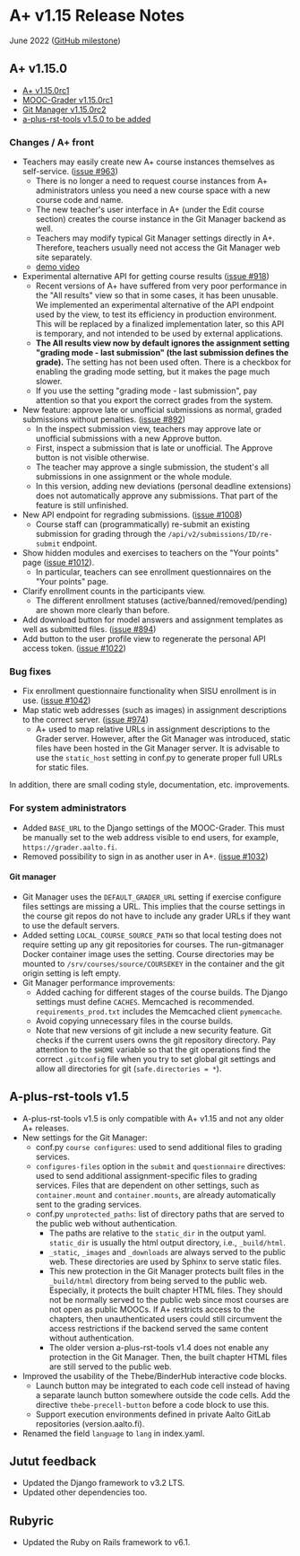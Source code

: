# A+ v1.15 Release Notes

June 2022 ([GitHub milestone](https://github.com/apluslms/a-plus/milestone/11?closed=1))

## A+ v1.15.0

* [A+ v1.15.0rc1](https://github.com/apluslms/a-plus/releases/tag/v1.15.0rc1b)
* [MOOC-Grader v1.15.0rc1](https://github.com/apluslms/mooc-grader/releases/tag/v1.15.0rc1)
* [Git Manager v1.15.0rc2](https://github.com/apluslms/gitmanager/releases/tag/v1.15.0rc2)
* [a-plus-rst-tools v1.5.0 to be added](https://github.com/apluslms/a-plus-rst-tools/releases/tag/v1.5.0)


### Changes / A+ front

* Teachers may easily create new A+ course instances themselves as self-service. ([issue #963](https://github.com/apluslms/a-plus/issues/963))
  - There is no longer a need to request course instances from A+ administrators
    unless you need a new course space with a new course code and name.
  - The new teacher's user interface in A+ (under the Edit course section) creates
    the course instance in the Git Manager backend as well.
  - Teachers may modify typical Git Manager settings directly in A+.
    Therefore, teachers usually need not access the Git Manager web site separately.
  - [demo video](https://aalto.cloud.panopto.eu/Panopto/Pages/Viewer.aspx?id=c65fa197-d82a-4732-9503-ae710064f733)
* Experimental alternative API for getting course results ([issue #918](https://github.com/apluslms/a-plus/issues/918))
  - Recent versions of A+ have suffered from very poor performance in the "All results" view so that in some cases, it has
    been unusable. We implemented an experimental alternative of the API endpoint used by the view, to test its efficiency in production environment. This will be replaced by a finalized implementation later, so this
    API is temporary, and not intended to be used by external applications.
  - **The All results view now by default ignores the assignment setting "grading mode - last submission" (the last submission defines the grade).**
    The setting has not been used often. There is a checkbox for enabling the grading mode setting, but it makes the page much slower.
  - If you use the setting "grading mode - last submission", pay attention so that you export the correct grades from the system.
* New feature: approve late or unofficial submissions as normal, graded submissions without penalties. ([issue #892](https://github.com/apluslms/a-plus/issues/892))
  - In the inspect submission view, teachers may approve late or unofficial submissions with a new Approve button.
  - First, inspect a submission that is late or unofficial. The Approve button is not visible otherwise.
  - The teacher may approve a single submission, the student's all submissions in one assignment or the whole module.
  - In this version, adding new deviations (personal deadline extensions) does not automatically approve any submissions.
    That part of the feature is still unfinished.
* New API endpoint for regrading submissions. ([issue #1008](https://github.com/apluslms/a-plus/issues/1008))
  - Course staff can (programmatically) re-submit an existing submission for grading through the `/api/v2/submissions/ID/re-submit` endpoint.
* Show hidden modules and exercises to teachers on the "Your points" page ([issue #1012](https://github.com/apluslms/a-plus/issues/1012)).
  - In particular, teachers can see enrollment questionnaires on the "Your points" page.
* Clarify enrollment counts in the participants view.
  - The different enrollment statuses (active/banned/removed/pending) are shown more clearly than before.
* Add download button for model answers and assignment templates as well as submitted files. ([issue #894](https://github.com/apluslms/a-plus/issues/894))
* Add button to the user profile view to regenerate the personal API access token. ([issue #1022](https://github.com/apluslms/a-plus/issues/1022))

### Bug fixes

* Fix enrollment questionnaire functionality when SISU enrollment is in use. ([issue #1042](https://github.com/apluslms/a-plus/issues/1042))
* Map static web addresses (such as images) in assignment descriptions to the correct server. ([issue #974](https://github.com/apluslms/a-plus/issues/974))
  - A+ used to map relative URLs in assignment descriptions to the Grader server.
    However, after the Git Manager was introduced, static files have been hosted in the Git Manager server.
    It is advisable to use the `static_host` setting in conf.py to generate proper full URLs for static files.

In addition, there are small coding style, documentation, etc. improvements.

### For system administrators

* Added `BASE_URL` to the Django settings of the MOOC-Grader.
  This must be manually set to the web address visible to end users, for example, `https://grader.aalto.fi`.
* Removed possibility to sign in as another user in A+. ([issue #1032](https://github.com/apluslms/a-plus/issues/1032))

#### Git manager

* Git Manager uses the `DEFAULT_GRADER_URL` setting if exercise configure files settings are missing a URL.
  This implies that the course settings in the course git repos do not have to include any grader URLs if they want to use the default servers.
* Added setting `LOCAL_COURSE_SOURCE_PATH` so that local testing does not require setting up any git repositories for courses.
  The run-gitmanager Docker container image uses the setting.
  Course directories may be mounted to `/srv/courses/source/COURSEKEY` in the container and the git origin setting is left empty.
* Git Manager performance improvements:
  - Added caching for different stages of the course builds. The Django settings must define `CACHES`.
    Memcached is recommended. `requirements_prod.txt` includes the Memcached client `pymemcache`.
  - Avoid copying unnecessary files in the course builds.
  - Note that new versions of git include a new security feature. Git checks if the current users owns the git repository directory.
    Pay attention to the `$HOME` variable so that the git operations find the correct `.gitconfig` file
    when you try to set global git settings and allow all directories for git (`safe.directories = *`).


## A-plus-rst-tools v1.5

* A-plus-rst-tools v1.5 is only compatible with A+ v1.15 and not any older A+ releases.
* New settings for the Git Manager:
  - conf.py `course configures`: used to send additional files to grading services.
  - `configures-files` option in the `submit` and `questionnaire` directives:
    used to send additional assignment-specific files to grading services.
    Files that are dependent on other settings, such as `container.mount` and `container.mounts`,
    are already automatically sent to the grading services.
  - conf.py `unprotected_paths`: list of directory paths that are served to the public web without authentication.
    + The paths are relative to the `static_dir` in the output yaml.
      `static_dir` is usually the html output directory, i.e., `_build/html`.
    + `_static`, `_images` and `_downloads` are always served to the public web.
      These directories are used by Sphinx to serve static files.
    + This new protection in the Git Manager protects built files in the `_build/html` directory from being served to the public web.
      Especially, it protects the built chapter HTML files.
      They should not be normally served to the public web since most courses are not open as public MOOCs.
      If A+ restricts access to the chapters, then unauthenticated users could still circumvent the access restrictions
      if the backend served the same content without authentication.
    + The older version a-plus-rst-tools v1.4 does not enable any protection in the Git Manager.
      Then, the built chapter HTML files are still served to the public web.
* Improved the usability of the Thebe/BinderHub interactive code blocks.
  - Launch button may be integrated to each code cell instead of having a separate launch button somewhere outside the code cells.
    Add the directive `thebe-precell-button` before a code block to use this.
  - Support execution environments defined in private Aalto GitLab repositories (version.aalto.fi).
* Renamed the field `language` to `lang` in index.yaml.


## Jutut feedback

* Updated the Django framework to v3.2 LTS.
* Updated other dependencies too.


## Rubyric

* Updated the Ruby on Rails framework to v6.1.
